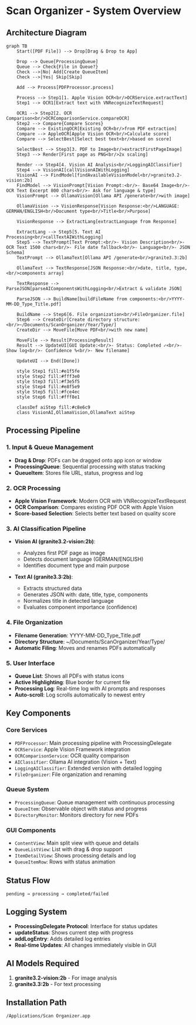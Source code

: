 # Scan Organizer - System Overview

## Architecture Diagram

```mermaid
graph TB
    Start([PDF File]) --> Drop[Drag & Drop to App]

    Drop --> Queue[ProcessingQueue]
    Queue --> Check{File in Queue?}
    Check -->|No| Add[Create QueueItem]
    Check -->|Yes| Skip[Skip]

    Add --> Process[PDFProcessor.process]

    Process --> Step1[1. Apple Vision OCR<br/>OCRService.extractText]
    Step1 --> OCR1[Extract text with VNRecognizeTextRequest]

    OCR1 --> Step2[2. OCR Comparison<br/>OCRComparisonService.compareOCR]
    Step2 --> Compare{Compare Scores}
    Compare --> ExistingOCR[Existing OCR<br/>from PDF extraction]
    Compare --> AppleOCR[Apple Vision OCR<br/>Calculate score]
    Compare --> SelectBest[Select best text<br/>based on score]

    SelectBest --> Step3[3. PDF to Image<br/>extractFirstPageImage]
    Step3 --> Render[First page as PNG<br/>2x scaling]

    Render --> Step4[4. Vision AI Analysis<br/>LoggingAIClassifier]
    Step4 --> VisionAI[callVisionAIWithLogging]
    VisionAI --> FindModel[findAvailableVisionModel<br/>granite3.2-vision:2b]
    FindModel --> VisionPrompt[Vision Prompt:<br/>- Base64 Image<br/>- OCR Text Excerpt 800 chars<br/>- Ask for language & type]
    VisionPrompt --> OllamaVision[Ollama API /generate<br/>with image]

    OllamaVision --> VisionResponse[Vision Response:<br/>LANGUAGE: GERMAN/ENGLISH<br/>Document type<br/>Title<br/>Purpose]

    VisionResponse --> ExtractLang[extractLanguage from Response]

    ExtractLang --> Step5[5. Text AI Processing<br/>callTextAIWithLogging]
    Step5 --> TextPrompt[Text Prompt:<br/>- Vision Description<br/>- OCR Text 1500 chars<br/>- File date fallback<br/>- Language<br/>- JSON Schema]
    TextPrompt --> OllamaText[Ollama API /generate<br/>granite3.3:2b]

    OllamaText --> TextResponse[JSON Response:<br/>date, title, type,<br/>components array]

    TextResponse --> ParseJSON[parseAIComponentsWithLogging<br/>Extract & validate JSON]

    ParseJSON --> BuildName[buildFileName from components:<br/>YYYY-MM-DD_Type_Title.pdf]

    BuildName --> Step6[6. File organization<br/>FileOrganizer.file]
    Step6 --> CreateDir[Create directory structure:<br/>~/Documents/ScanOrganizer/Year/Type/]
    CreateDir --> MoveFile[Move PDF<br/>with new name]

    MoveFile --> Result[ProcessingResult]
    Result --> UpdateUI[GUI Update:<br/>- Status: Completed ✓<br/>- Show log<br/>- Confidence %<br/>- New filename]

    UpdateUI --> End([Done])

    style Step1 fill:#e1f5fe
    style Step2 fill:#fff3e0
    style Step3 fill:#f3e5f5
    style Step4 fill:#e8f5e9
    style Step5 fill:#fce4ec
    style Step6 fill:#fff8e1

    classDef aiStep fill:#c8e6c9
    class VisionAI,OllamaVision,OllamaText aiStep
```

## Processing Pipeline

### 1. Input & Queue Management
- **Drag & Drop**: PDFs can be dragged onto app icon or window
- **ProcessingQueue**: Sequential processing with status tracking
- **QueueItem**: Stores file URL, status, progress and log

### 2. OCR Processing
- **Apple Vision Framework**: Modern OCR with VNRecognizeTextRequest
- **OCR Comparison**: Compares existing PDF OCR with Apple Vision
- **Score-based Selection**: Selects better text based on quality score

### 3. AI Classification Pipeline
- **Vision AI (granite3.2-vision:2b)**:
  - Analyzes first PDF page as image
  - Detects document language (GERMAN/ENGLISH)
  - Identifies document type and main purpose

- **Text AI (granite3.3:2b)**:
  - Extracts structured data
  - Generates JSON with: date, title, type, components
  - Normalizes title in detected language
  - Evaluates component importance (confidence)

### 4. File Organization
- **Filename Generation**: YYYY-MM-DD_Type_Title.pdf
- **Directory Structure**: ~/Documents/ScanOrganizer/Year/Type/
- **Automatic Filing**: Moves and renames PDFs automatically

### 5. User Interface
- **Queue List**: Shows all PDFs with status icons
- **Active Highlighting**: Blue border for current file
- **Processing Log**: Real-time log with AI prompts and responses
- **Auto-scroll**: Log scrolls automatically to newest entry

## Key Components

### Core Services
- `PDFProcessor`: Main processing pipeline with ProcessingDelegate
- `OCRService`: Apple Vision Framework integration
- `OCRComparisonService`: OCR quality comparison
- `AIClassifier`: Ollama AI integration (Vision + Text)
- `LoggingAIClassifier`: Extended version with detailed logging
- `FileOrganizer`: File organization and renaming

### Queue System
- `ProcessingQueue`: Queue management with continuous processing
- `QueueItem`: Observable object with status and progress
- `DirectoryMonitor`: Monitors directory for new PDFs

### GUI Components
- `ContentView`: Main split view with queue and details
- `QueueListView`: List with drag & drop support
- `ItemDetailView`: Shows processing details and log
- `QueueItemRow`: Rows with status animation

## Status Flow
```
pending → processing → completed/failed
```

## Logging System
- **ProcessingDelegate Protocol**: Interface for status updates
- **updateStatus**: Shows current step with progress
- **addLogEntry**: Adds detailed log entries
- **Real-time Updates**: All changes immediately visible in GUI

## AI Models Required
1. **granite3.2-vision:2b** - For image analysis
2. **granite3.3:2b** - For text processing

## Installation Path
```
/Applications/Scan Organizer.app
```
